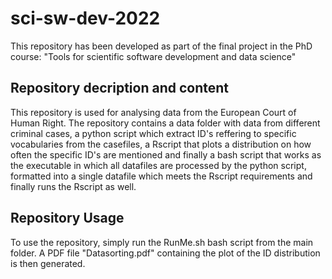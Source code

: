 # sci-sw-dev-2022
This repository has been developed as part of the final project in the PhD course:
"Tools for scientific software development and data science" 

## Repository decription and content
This repository is used for analysing data from the European Court of Human Right.
The repository contains a data folder with data from different criminal cases, a python script which extract ID's reffering to
specific vocabularies from the casefiles, a Rscript that plots a distribution on how often the specific ID's are mentioned and 
finally a bash script that works as the executable in which all datafiles are processed by the python script, formatted into
a single datafile which meets the Rscript requirements and finally runs the Rscript as well. 

## Repository Usage
To use the repository, simply run the RunMe.sh bash script from the main folder.
A PDF file "Datasorting.pdf" containing the plot of the ID distribution is then generated.  

